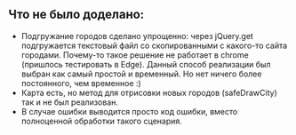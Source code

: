 ## Что не было доделано:

* Подгружание городов сделано упрощенно: через jQuery.get подгружается текстовый файл со скопированными с какого-то сайта городами. Почему-то такое решение не работает в chrome (пришлось тестировать в Edge). 
Данный способ реализации был выбран как самый простой и временный. Но нет ничего более постоянного, чем временное :)
* Карта есть, но метод для отрисовки новых городов (safeDrawCity) так и не был реализован.
* В случае ошибки выводится просто код ошибки, вместо полноценной обработки такого сценария.
